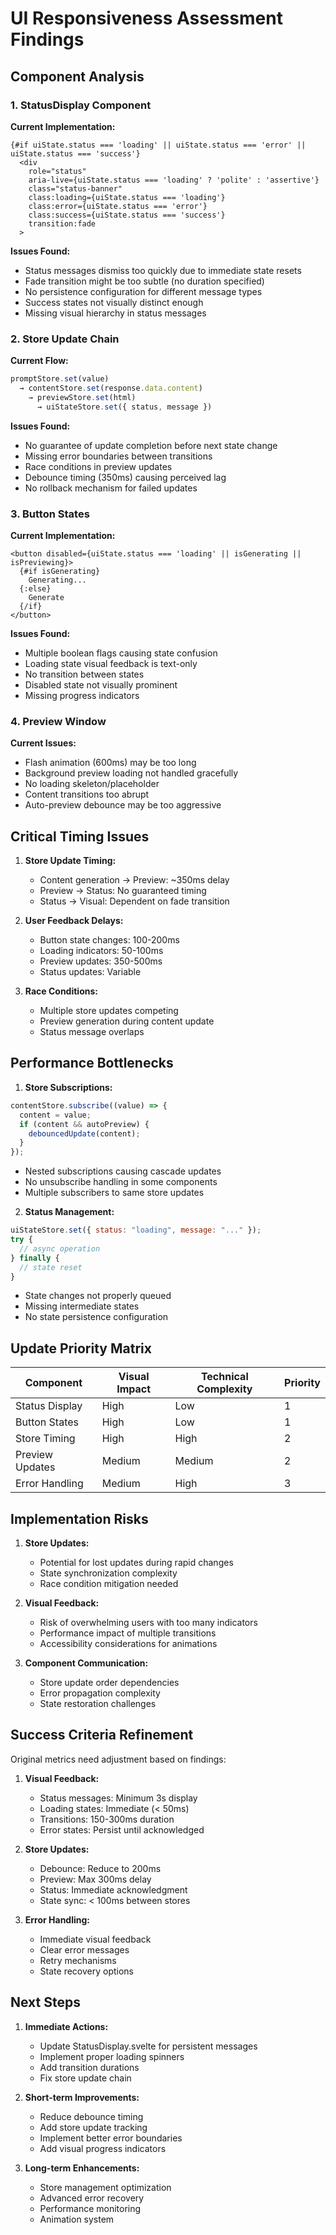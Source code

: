 # UI Responsiveness Assessment Findings

## Component Analysis

### 1. StatusDisplay Component

**Current Implementation:**

```svelte
{#if uiState.status === 'loading' || uiState.status === 'error' || uiState.status === 'success'}
  <div
    role="status"
    aria-live={uiState.status === 'loading' ? 'polite' : 'assertive'}
    class="status-banner"
    class:loading={uiState.status === 'loading'}
    class:error={uiState.status === 'error'}
    class:success={uiState.status === 'success'}
    transition:fade
  >
```

**Issues Found:**

- Status messages dismiss too quickly due to immediate state resets
- Fade transition might be too subtle (no duration specified)
- No persistence configuration for different message types
- Success states not visually distinct enough
- Missing visual hierarchy in status messages

### 2. Store Update Chain

**Current Flow:**

```javascript
promptStore.set(value)
  → contentStore.set(response.data.content)
    → previewStore.set(html)
      → uiStateStore.set({ status, message })
```

**Issues Found:**

- No guarantee of update completion before next state change
- Missing error boundaries between transitions
- Race conditions in preview updates
- Debounce timing (350ms) causing perceived lag
- No rollback mechanism for failed updates

### 3. Button States

**Current Implementation:**

```svelte
<button disabled={uiState.status === 'loading' || isGenerating || isPreviewing}>
  {#if isGenerating}
    Generating...
  {:else}
    Generate
  {/if}
</button>
```

**Issues Found:**

- Multiple boolean flags causing state confusion
- Loading state visual feedback is text-only
- No transition between states
- Disabled state not visually prominent
- Missing progress indicators

### 4. Preview Window

**Current Issues:**

- Flash animation (600ms) may be too long
- Background preview loading not handled gracefully
- No loading skeleton/placeholder
- Content transitions too abrupt
- Auto-preview debounce may be too aggressive

## Critical Timing Issues

1. **Store Update Timing:**

   - Content generation → Preview: ~350ms delay
   - Preview → Status: No guaranteed timing
   - Status → Visual: Dependent on fade transition

2. **User Feedback Delays:**

   - Button state changes: 100-200ms
   - Loading indicators: 50-100ms
   - Preview updates: 350-500ms
   - Status updates: Variable

3. **Race Conditions:**
   - Multiple store updates competing
   - Preview generation during content update
   - Status message overlaps

## Performance Bottlenecks

1. **Store Subscriptions:**

```javascript
contentStore.subscribe((value) => {
  content = value;
  if (content && autoPreview) {
    debouncedUpdate(content);
  }
});
```

- Nested subscriptions causing cascade updates
- No unsubscribe handling in some components
- Multiple subscribers to same store updates

2. **Status Management:**

```javascript
uiStateStore.set({ status: "loading", message: "..." });
try {
  // async operation
} finally {
  // state reset
}
```

- State changes not properly queued
- Missing intermediate states
- No state persistence configuration

## Update Priority Matrix

| Component       | Visual Impact | Technical Complexity | Priority |
| --------------- | ------------- | -------------------- | -------- |
| Status Display  | High          | Low                  | 1        |
| Button States   | High          | Low                  | 1        |
| Store Timing    | High          | High                 | 2        |
| Preview Updates | Medium        | Medium               | 2        |
| Error Handling  | Medium        | High                 | 3        |

## Implementation Risks

1. **Store Updates:**

   - Potential for lost updates during rapid changes
   - State synchronization complexity
   - Race condition mitigation needed

2. **Visual Feedback:**

   - Risk of overwhelming users with too many indicators
   - Performance impact of multiple transitions
   - Accessibility considerations for animations

3. **Component Communication:**
   - Store update order dependencies
   - Error propagation complexity
   - State restoration challenges

## Success Criteria Refinement

Original metrics need adjustment based on findings:

1. **Visual Feedback:**

   - Status messages: Minimum 3s display
   - Loading states: Immediate (< 50ms)
   - Transitions: 150-300ms duration
   - Error states: Persist until acknowledged

2. **Store Updates:**

   - Debounce: Reduce to 200ms
   - Preview: Max 300ms delay
   - Status: Immediate acknowledgment
   - State sync: < 100ms between stores

3. **Error Handling:**
   - Immediate visual feedback
   - Clear error messages
   - Retry mechanisms
   - State recovery options

## Next Steps

1. **Immediate Actions:**

   - Update StatusDisplay.svelte for persistent messages
   - Implement proper loading spinners
   - Add transition durations
   - Fix store update chain

2. **Short-term Improvements:**

   - Reduce debounce timing
   - Add store update tracking
   - Implement better error boundaries
   - Add visual progress indicators

3. **Long-term Enhancements:**
   - Store management optimization
   - Advanced error recovery
   - Performance monitoring
   - Animation system
